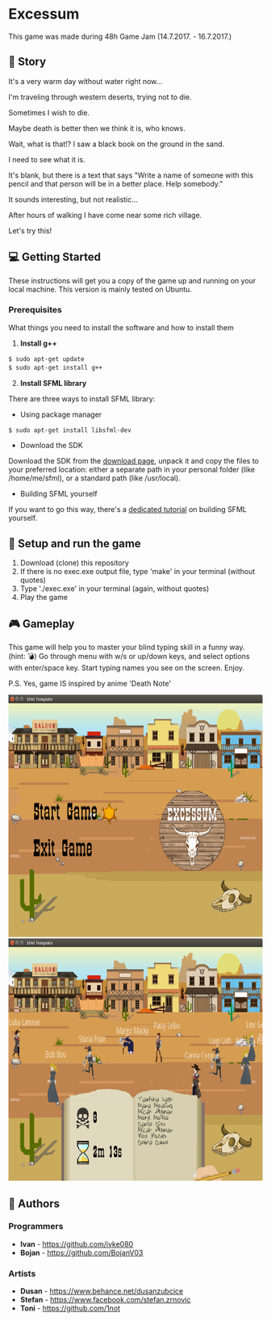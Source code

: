 # Excessum
This game was made during 48h Game Jam (14.7.2017. - 16.7.2017.)

## :scroll: Story
It's a very warm day without water right now...

I'm traveling through western deserts, trying not to die.

Sometimes I wish to die.

Maybe death is better then we think it is, who knows.

Wait, what is that!? I saw a black book on the ground in the sand.

I need to see what it is.

It's blank, but there is a text that says "Write a name of someone with this pencil and that person will be in a better place. Help somebody."

It sounds interesting, but not realistic...

After hours of walking I have come near some rich village.

Let's try this!

## :computer: Getting Started

These instructions will get you a copy of the game up and running on your local machine. This version is mainly tested on Ubuntu.

### Prerequisites

What things you need to install the software and how to install them

1. **Install g++**

```sh
$ sudo apt-get update
$ sudo apt-get install g++
```

2. **Install SFML library**

There are three ways to install SFML library:

* Using package manager

```sh
$ sudo apt-get install libsfml-dev
```
* Download the SDK

Download the SDK from the [download page](https://www.sfml-dev.org/download.php), unpack it and copy the files to your preferred location: either a separate path in your personal folder (like /home/me/sfml), or a standard path (like /usr/local).

* Building SFML yourself

If you want to go this way, there's a [dedicated tutorial](https://www.sfml-dev.org/tutorials/2.0/compile-with-cmake.php) on building SFML yourself.

## :wrench: Setup and run the game

1. Download (clone) this repository
2. If there is no exec.exe output file, type 'make' in your terminal (without quotes)
3. Type './exec.exe' in your terminal (again, without quotes)
4. Play the game

## :video_game: Gameplay
This game will help you to master your blind typing skill in a funny way. (hint: :bomb:)
Go through menu with w/s or up/down keys, and select options with enter/space key. Start typing names you see on the screen. Enjoy.

<p>P.S. Yes, game IS inspired by anime 'Death Note'</p>

<img src="screenshots/menu.png" width=640 height=480/>
<img src="screenshots/game.png" width=640 height=480/>

## :hammer: Authors

### Programmers
* **Ivan** - https://github.com/ivke080
* **Bojan** - https://github.com/BojanV03

### Artists
* **Dusan** - https://www.behance.net/dusanzubcice
* **Stefan** - https://www.facebook.com/stefan.zrnovic
* **Toni** - https://github.com/1not
